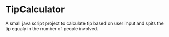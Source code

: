 # TipCalculator
A small java script project to calculate tip based on user input and spits the tip equaly in the number of people involved.

